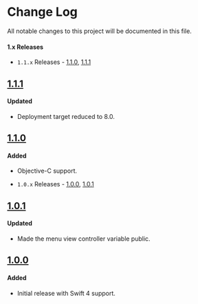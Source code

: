 # Change Log
All notable changes to this project will be documented in this file.

#### 1.x Releases
- `1.1.x` Releases - [1.1.0](#110), [1.1.1](#111)

## [1.1.1](https://github.com/skladek/SKMenuDrawerViewController/releases/tag/1.1.1)

#### Updated
- Deployment target reduced to 8.0.

## [1.1.0](https://github.com/skladek/SKMenuDrawerViewController/releases/tag/1.1.0)

#### Added
- Objective-C support.

- `1.0.x` Releases - [1.0.0](#100), [1.0.1](#101)

## [1.0.1](https://github.com/skladek/SKMenuDrawerViewController/releases/tag/1.0.1)

#### Updated
- Made the menu view controller variable public.

## [1.0.0](https://github.com/skladek/SKMenuDrawerViewController/releases/tag/1.0.0)

#### Added
- Initial release with Swift 4 support.
